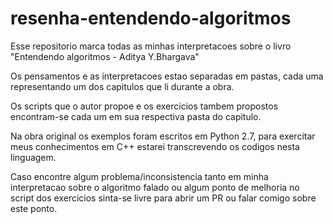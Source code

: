 # resenha-entendendo-algoritmos
Esse repositorio marca todas as minhas interpretacoes sobre o livro "Entendendo algoritmos - Aditya Y.Bhargava"

Os pensamentos e as interpretacoes estao separadas em pastas, cada uma representando um dos capitulos que li durante a obra.

Os scripts que o autor propoe e os exercicios tambem propostos encontram-se cada um em sua respectiva pasta do capitulo.

Na obra original os exemplos foram escritos em Python 2.7, para exercitar meus conhecimentos em C++ estarei transcrevendo os codigos nesta linguagem.

Caso encontre algum problema/inconsistencia tanto em minha interpretacao sobre o algoritmo falado ou algum ponto de melhoria no script dos exercicios sinta-se livre para abrir um PR ou falar comigo sobre este ponto.